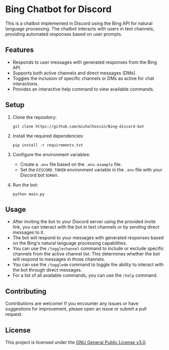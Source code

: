 # Bing Chatbot for Discord

This is a chatbot implemented in Discord using the Bing API for natural language processing. The chatbot interacts with users in text channels, providing automated responses based on user prompts.

## Features

- Responds to user messages with generated responses from the Bing API.
- Supports both active channels and direct messages (DMs).
- Toggles the inclusion of specific channels or DMs as active for chat interactions.
- Provides an interactive help command to view available commands.

## Setup

1. Clone the repository:

   ```shell
   git clone https://github.com/mishalhossin/Bing-discord-bot
   ```

2. Install the required dependencies:

   ```shell
   pip install -r requirements.txt
   ```

3. Configure the environment variables:

   - Create a `.env` file based on the `.env.example` file.
   - Set the `DISCORD_TOKEN` environment variable in the `.env` file with your Discord bot token.

4. Run the bot:

   ```shell
   python main.py
   ```

## Usage

- After inviting the bot to your Discord server using the provided invite link, you can interact with the bot in text channels or by sending direct messages to it.
- The bot will respond to your messages with generated responses based on the Bing's natural language processing capabilities.
- You can use the `/togglechannel` command to include or exclude specific channels from the active channel list. This determines whether the bot will respond to messages in those channels.
- You can use the `/toggledm` command to toggle the ability to interact with the bot through direct messages.
- For a list of all available commands, you can use the `/help` command.

## Contributing

Contributions are welcome! If you encounter any issues or have suggestions for improvement, please open an issue or submit a pull request.

## License

This project is licensed under the [GNU General Public License v3.0](LICENSE).
